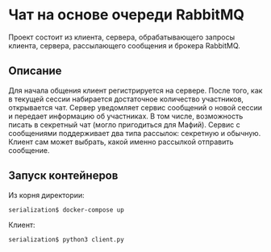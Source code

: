 # Чат на основе очереди RabbitMQ

Проект состоит из клиента, сервера, обрабатывающего запросы клиента, сервера, рассылающего сообщения и брокера RabbitMQ.

## Описание

Для начала общения клиент регистрируется на сервере. После того, как в текущей сессии набирается достаточное количество участников, открывается чат.
Сервер уведомляет сервис сообщений о новой сессии и передает информацию об участниках. В том числе, возможность писать в секретный чат (могло пригодиться для Мафий).
Сервис с сообщениями поддерживает два типа рассылок: секретную и обычную. Клиент сам может выбрать, какой именно рассылкой отправить сообщение.

## Запуск контейнеров

Из корня директории:

```bash
serialization$ docker-compose up
```

Клиент:

```bash
serialization$ python3 client.py
```